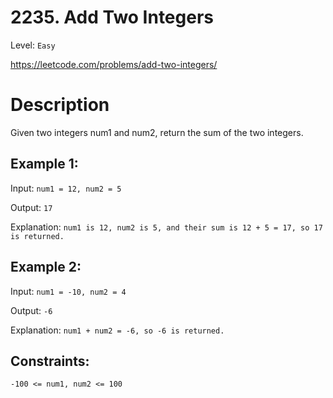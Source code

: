 # 2235. Add Two Integers
Level: `Easy`

https://leetcode.com/problems/add-two-integers/

# Description

Given two integers num1 and num2, return the sum of the two integers.


## Example 1:

Input: `num1 = 12, num2 = 5`

Output: `17`

Explanation: `num1 is 12, num2 is 5, and their sum is 12 + 5 = 17, so 17 is returned.`

## Example 2:

Input: `num1 = -10, num2 = 4`

Output: `-6`

Explanation: `num1 + num2 = -6, so -6 is returned.`


## Constraints:

`-100 <= num1, num2 <= 100`